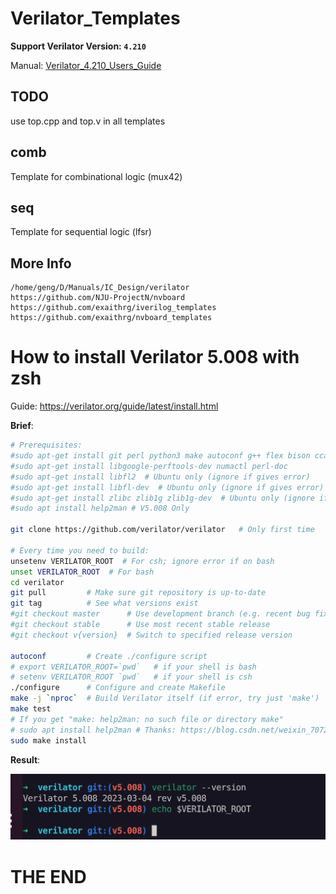 # Verilator_Templates

**Support Verilator Version: `4.210`**

Manual: [Verilator_4.210_Users_Guide](https://github.com/exaithrg/Verilator_4.210_Users_Guide)

## TODO
use top.cpp and top.v in all templates

## comb

Template for combinational logic (mux42)

## seq

Template for sequential logic (lfsr)

## More Info

```
/home/geng/D/Manuals/IC_Design/verilator
https://github.com/NJU-ProjectN/nvboard
https://github.com/exaithrg/iverilog_templates
https://github.com/exaithrg/nvboard_templates
```



# How to install Verilator 5.008 with zsh

Guide: https://verilator.org/guide/latest/install.html

**Brief**:

```sh
# Prerequisites:
#sudo apt-get install git perl python3 make autoconf g++ flex bison ccache
#sudo apt-get install libgoogle-perftools-dev numactl perl-doc
#sudo apt-get install libfl2  # Ubuntu only (ignore if gives error)
#sudo apt-get install libfl-dev  # Ubuntu only (ignore if gives error)
#sudo apt-get install zlibc zlib1g zlib1g-dev  # Ubuntu only (ignore if gives error)
#sudo apt install help2man # V5.008 Only

git clone https://github.com/verilator/verilator   # Only first time

# Every time you need to build:
unsetenv VERILATOR_ROOT  # For csh; ignore error if on bash
unset VERILATOR_ROOT  # For bash
cd verilator
git pull         # Make sure git repository is up-to-date
git tag          # See what versions exist
#git checkout master      # Use development branch (e.g. recent bug fixes)
#git checkout stable      # Use most recent stable release
#git checkout v{version}  # Switch to specified release version

autoconf         # Create ./configure script
# export VERILATOR_ROOT=`pwd`   # if your shell is bash
# setenv VERILATOR_ROOT `pwd`   # if your shell is csh
./configure      # Configure and create Makefile
make -j `nproc`  # Build Verilator itself (if error, try just 'make')
make test
# If you get "make: help2man: no such file or directory make"
# sudo apt install help2man # Thanks: https://blog.csdn.net/weixin_70720143/article/details/129652016
sudo make install
```

**Result**:

![image-20230427143651652](readme.assets/image-20230427143651652.png)

# THE END
